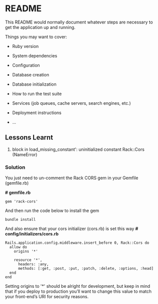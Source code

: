 # README

This README would normally document whatever steps are necessary to get the
application up and running.

Things you may want to cover:

* Ruby version

* System dependencies

* Configuration

* Database creation

* Database initialization

* How to run the test suite

* Services (job queues, cache servers, search engines, etc.)

* Deployment instructions

* ...


## Lessons Learnt

1. block in load_missing_constant': uninitialized constant Rack::Cors (NameError)

### Solution

You just need to un-comment the Rack CORS gem in your Gemfile (gemfile.rb)

**# gemfile.rb**

    gem 'rack-cors'

And then run the code below to install the gem

    bundle install

And also ensure that your cors initializer (cors.rb) is set this way
**# config/initializers/cors.rb**
```
Rails.application.config.middleware.insert_before 0, Rack::Cors do
  allow do
    origins '*'

    resource '*',
      headers: :any,
      methods: [:get, :post, :put, :patch, :delete, :options, :head]
  end
end
```
Setting origins to '*' should be alright for development, but keep in mind that if you deploy to production you’ll want to change this value to match your front-end’s URI for security reasons.
